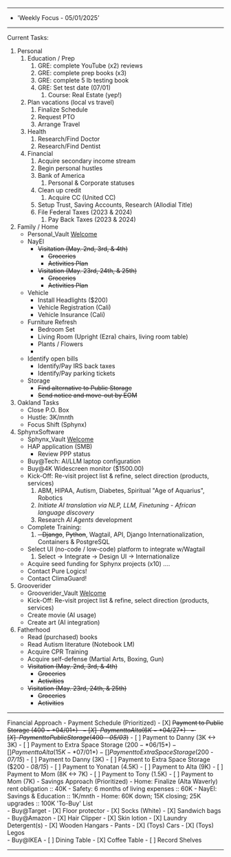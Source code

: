 
**********************************************************************
*	'Weekly Focus - 05/01/2025’
**********************************************************************
Current Tasks:

1) Personal
	1) Education / Prep
		1) GRE: complete YouTube (x2) reviews 
		2) GRE: complete prep books (x3)
		3) GRE: complete 5 lb testing book
		4) GRE: Set test date (07/01)
			1)  Course: Real Estate (yep!)
	2) Plan vacations (local vs travel)
		1) Finalize Schedule
		2) Request PTO
		3) Arrange Travel
	3) Health
		1) Research/Find Doctor
		2) Research/Find Dentist
	4) Financial
		1) Acquire secondary income stream
		2) Begin personal hustles
		3) Bank of America 
			1) Personal & Corporate statuses
		4) Clean up credit
			1) Acquire CC (United CC)
	    5) Setup Trust, Saving Accounts, Research (Allodial Title)
		6) File Federal Taxes (2023 & 2024)
			1) Pay Back Taxes (2023 & 2024)
2) Family / Home
	- Personal_Vault [Welcome](obsidian://adv-uri?vault=Personal_Vault&filepath=Welcome.md)
	- NayEl
		- ~~Visitation (May. 2nd, 3rd, & 4th)~~
			- ~~Groceries~~
			- ~~Activities Plan~~
		- ~~Visitation (May. 23rd, 24th, & 25th)~~
			- ~~Groceries~~
			- ~~Activities Plan~~
	- Vehicle
		- Install Headlights ($200)
		- Vehicle Registration (Cali)
		- Vehicle Insurance (Cali)
	- Furniture Refresh
		- Bedroom Set
		- Living Room (Upright (Ezra) chairs, living room table)
		- Plants / Flowers
		- 
	- Identify open bills
		- Identify/Pay IRS back taxes
		- Identify/Pay parking tickets
	- Storage
		- ~~Find alternative to Public Storage~~
		- ~~Send notice and move-out by EOM~~
3) Oakland Tasks
	- Close P.O. Box 
	- Hustle: 3K/mnth
	- Focus Shift (Sphynx)
4) SphynxSoftware
	- Sphynx_Vault [Welcome](obsidian://adv-uri?vault=Sphynx_Vault&filepath=Welcome.md)
	- HAP application (SMB)
		- Review PPP status
	- Buy@Tech: AI/LLM laptop configuration
    - Buy@4K Widescreen monitor ($1500.00)
	- Kick-Off: Re-visit project list & refine, select direction (products, services)
		1. ABM, HIPAA, Autism, Diabetes, Spiritual "Age of Aquarius", Robotics
		2. *Initiate AI translation via NLP, LLM, Finetuning - African language discovery*
		3. Research *AI Agents* development
	- Complete Training:
		1. ~~- Django~~, ~~Python~~, Wagtail, API, Django Internationalization, Containers & PostgreSQL
    - Select UI (no-code / low-code) platform to integrate w/Wagtail
		1. Select -> Integrate -> Design UI -> Internationalize
	- Acquire seed funding for Sphynx projects (x10) ....
	- Contact Pure Logics! 
	- Contact ClimaGuard!
5) Grooverider
	- Grooverider_Vault [Welcome](obsidian://adv-uri?vault=Grooverider_Vault&filepath=Welcome.md)
	- Kick-Off: Re-visit project list & refine, select direction (products, services)
	- Create movie (AI usage)
	- Create art (AI integration)
6) Fatherhood
	- Read (purchased) books
	- Read Autism literature (Notebook LM)
	- Acquire CPR Training
	- Acquire self-defense (Martial Arts, Boxing, Gun)
	- ~~Visitation (May. 2nd, 3rd, & 4th)~~
		- ~~Groceries~~
		- ~~Activities~~
	- ~~Visitation (May. 23rd, 24th, & 25th)~~
		- ~~Groceries~~
		- ~~Activities~~
**********************************************************************
Financial Approach
	- Payment Schedule (Prioritized)
		- [X] ~~Payment to Public Storage ($400 - *04/01*)~~
		- [X] ~~Payment to Alta (6K - *04/27*)~~
		- [X] ~~Payment to Public Storage ($400 - *05/03*)~~
		- [ ] Payment to Danny (3K <-> 3K)
		- [ ] Payment to Extra Space Storage ($200 - *06/15*)
		- [ ] Payment to Alta (15K - *07/01*)
		- [ ] Payment to Extra Space Storage ($200 - *07/15*)
		- [ ] Payment to Danny (3K)
		- [ ] Payment to Extra Space Storage ($200 - *08/15*)
		- [ ] Payment to Yonatan (4.5K)
		- [ ] Payment to Alta (9K)
		- [ ] Payment to Mom (8K <-> 7K)
		- [ ] Payment to Tony (1.5K)
		- [ ] Payment to Mom (7K)
	- Savings Approach (Prioritized) 
		- Home: Finalize (Alta Waverly) rent obligation :: 40K
		- Safety: 6 months of living expenses :: 60K
		- NayEl: Savings & Education :: 1K/mnth
		- Home: 60K down; 15K closing; 25K upgrades :: 100K
'To-Buy' List	
	- Buy@Target
		- [X] Floor protector
		- [X] Socks (White)
		- [X] Sandwich bags
	- Buy@Amazon
		- [X] Hair Clipper
		- [X] Skin lotion
		- [X] Laundry Detergent(s)
		- [X] Wooden Hangars - Pants
		- [X] (Toys) Cars
		- [X] (Toys) Legos  
	- Buy@IKEA
		- [ ] Dining Table
		- [X] Coffee Table
		- [ ] Record Shelves
		
**********************************************************************


